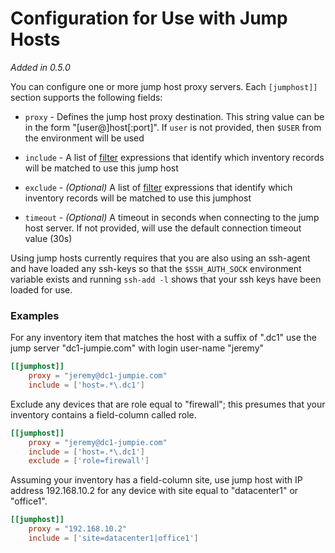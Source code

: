 # Configuration for Use with Jump Hosts

*Added in 0.5.0*

You can configure one or more jump host proxy servers.  Each ``[jumphost]]``
section supports the following fields:

   * `proxy` - Defines the jump host proxy destination.  This string value can
     be in the form "[user@]host[:port]". If `user` is not provided, then `$USER`
     from the environment will be used

   * `include` - A list of [filter](usage-filtering.md) expressions that identify
   which inventory records will be matched to use this jump host

   * `exclude` - *(Optional)* A list of [filter](usage-filtering.md) expressions that identify
   which inventory records will be matched to use this jumphost

   * `timeout` - *(Optional)* A timeout in seconds when connecting to the jump host server.  If
   not provided, will use the default connection timeout value (30s)

Using jump hosts currently requires that you are also using an ssh-agent and have
loaded any ssh-keys so that the `$SSH_AUTH_SOCK` environment variable exists
and running `ssh-add -l` shows that your ssh keys have been loaded for use.

### Examples

For any inventory item that matches the host with a suffix of ".dc1" use the jump server
"dc1-jumpie.com" with login user-name "jeremy"

```toml
[[jumphost]]
    proxy = "jeremy@dc1-jumpie.com"
    include = ['host=.*\.dc1']
```

Exclude any devices that are role equal to "firewall"; this presumes that your
inventory contains a field-column called role.

```toml
[[jumphost]]
    proxy = "jeremy@dc1-jumpie.com"
    include = ['host=.*\.dc1']
    exclude = ['role=firewall']
```

Assuming your inventory has a field-column site, use jump host with IP address
192.168.10.2 for any device with site equal to "datacenter1" or "office1".

```toml
[[jumphost]]
    proxy = "192.168.10.2"
    include = ['site=datacenter1|office1']
```
